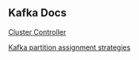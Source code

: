 ## Kafka Docs

[Cluster Controller](https://github.com/AtulKsol/kafka-docs/blob/main/cluster-controller.md)

[Kafka partition assignment strategies](https://medium.com/streamthoughts/understanding-kafka-partition-assignment-strategies-and-how-to-write-your-own-custom-assignor-ebeda1fc06f3)
